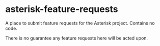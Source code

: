 # asterisk-feature-requests
A place to submit feature requests for the Asterisk project. Contains no code.

There is no guarantee any feature requests here will be acted upon.

